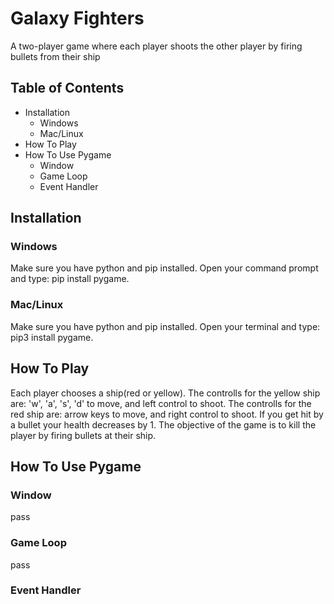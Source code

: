 # Galaxy Fighters
A two-player game where each player shoots the 
other player by firing bullets from their ship
## Table of Contents
* Installation
  * Windows
  * Mac/Linux
* How To Play
* How To Use Pygame
  * Window
  * Game Loop
  * Event Handler

## Installation
### Windows
Make sure you have python and pip installed.
Open your command prompt and type:
pip install pygame.
### Mac/Linux
Make sure you have python and pip installed.
Open your terminal and type:
pip3 install pygame.
## How To Play
Each player chooses a ship(red or yellow).
The controlls for the yellow ship are: 'w', 'a', 's', 'd' to move,
and left control to shoot.
The controlls for the red ship are: arrow keys to move,
and right control to shoot.
If you get hit by a bullet your health decreases by 1.
The objective of the game is to kill the player by firing bullets at their ship.
## How To Use Pygame
### Window
pass
### Game Loop
pass
### Event Handler
